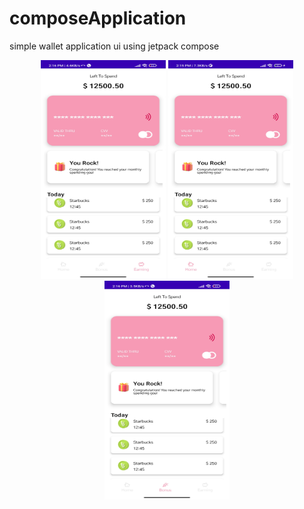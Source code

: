 # composeApplication
simple wallet application ui using jetpack compose

<div align="center">
    <img src="./images/1.jpg" width="200px" height="350px"</img> 
     <img src="./images/2.jpg"width="200px" height="350px"</img>
     <img src="./images/3.jpg" width="200px" height="350px"</img>
</div>
